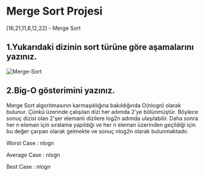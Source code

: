 # Merge Sort Projesi

[16,21,11,8,12,22] - Merge Sort
## 1.Yukarıdaki dizinin sort türüne göre aşamalarını yazınız.

![Merge-Sort](https://i.hizliresim.com/3qa0to6.png)

## 2.Big-O gösterimini yazınız.

Merge Sort algoritmasının karmaşıklığına bakıldığında O(nlogn) olarak bulunur. Çünkü üzerinde çalışılan dizi her adımda 2'ye bölünmüştür. 
Böylece sonuç dizisi olan 2'şer elemanlı dizilere log2n adımda ulaşılabilir. Daha sonra her n eleman için sıralama yapıldığı ve her n eleman üzerinden
geçildiği için bu değer çarpan olarak gelmekte ve sonuç nlog2n olarak bulunmaktadır.

Worst Case : nlogn 

Average Case : nlogn

Best Case : nlogn
